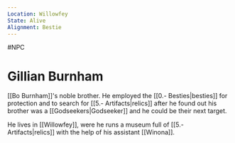 ```yaml
---
Location: Willowfey
State: Alive
Alignment: Bestie
---
```

#NPC
# Gillian Burnham
[[Bo Burnham]]'s noble brother. He employed the [[0.- Besties|besties]] for protection and to search for [[5.- Artifacts|relics]] after he found out his brother was a [[Godseekers|Godseeker]] and he could be their next target.

He lives in [[Willowfey]], were he runs a museum full of [[5.- Artifacts|relics]] with the help of his assistant [[Winona]].
